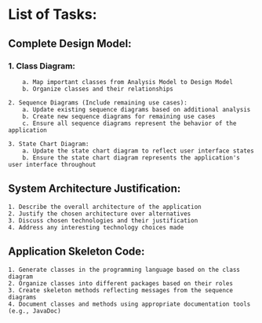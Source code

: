 # List of Tasks:

## Complete Design Model:

### 1. Class Diagram:
        a. Map important classes from Analysis Model to Design Model
        b. Organize classes and their relationships

    2. Sequence Diagrams (Include remaining use cases):
        a. Update existing sequence diagrams based on additional analysis
        b. Create new sequence diagrams for remaining use cases
        c. Ensure all sequence diagrams represent the behavior of the application

    3. State Chart Diagram:
        a. Update the state chart diagram to reflect user interface states
        b. Ensure the state chart diagram represents the application's user interface throughout

## System Architecture Justification:

    1. Describe the overall architecture of the application
    2. Justify the chosen architecture over alternatives
    3. Discuss chosen technologies and their justification
    4. Address any interesting technology choices made

## Application Skeleton Code:

    1. Generate classes in the programming language based on the class diagram
    2. Organize classes into different packages based on their roles
    3. Create skeleton methods reflecting messages from the sequence diagrams
    4. Document classes and methods using appropriate documentation tools (e.g., JavaDoc)